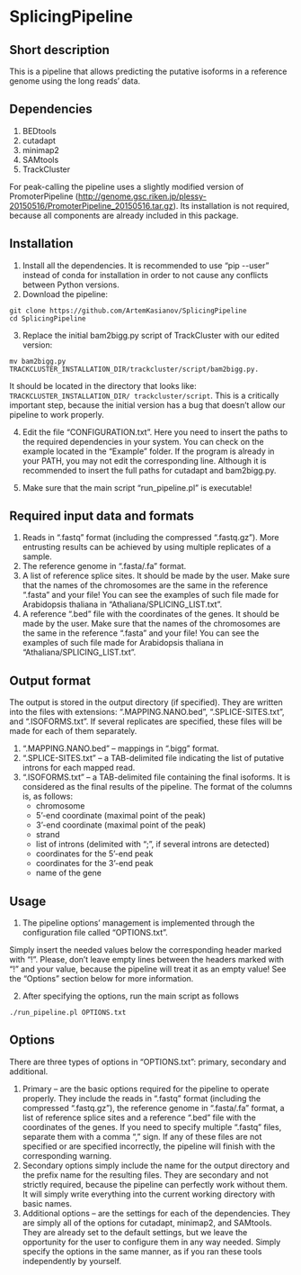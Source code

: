 # SplicingPipeline
## Short description
This is a pipeline that allows predicting the putative isoforms in a reference genome using the long reads’ data.
## Dependencies
1. BEDtools
2. cutadapt
3. minimap2
4. SAMtools
5. TrackCluster

For peak-calling the pipeline uses a slightly modified version of PromoterPipeline (http://genome.gsc.riken.jp/plessy-20150516/PromoterPipeline_20150516.tar.gz). Its installation is not required, because all components are already included in this package.
## Installation
1. Install all the dependencies. It is recommended to use “pip --user” instead of conda for installation in order to not cause any conflicts between Python versions.
2. Download the pipeline:
```
git clone https://github.com/ArtemKasianov/SplicingPipeline
cd SplicingPipeline
```
3. Replace the initial bam2bigg.py script of TrackCluster with our edited version:
```
mv bam2bigg.py TRACKCLUSTER_INSTALLATION_DIR/trackcluster/script/bam2bigg.py.
```
It should be located in the directory that looks like: `TRACKCLUSTER_INSTALLATION_DIR/ trackcluster/script`. This is a critically important step, because the initial version has a bug that doesn’t allow our pipeline to work properly.

4. Edit the file “CONFIGURATION.txt”. Here you need to insert the paths to the required dependencies in your system. You can check on the example located in the “Example” folder. If the program is already in your PATH, you may not edit the corresponding line. Although it is recommended to insert the full paths for cutadapt and bam2bigg.py.
   
6. Make sure that the main script “run_pipeline.pl” is executable!
## Required input data and formats
1. Reads in “.fastq” format (including the compressed “.fastq.gz”). More entrusting results can be achieved by using multiple replicates of a sample.
2. The reference genome in “.fasta/.fa” format.
3. A list of reference splice sites. It should be made by the user. Make sure that the names of the chromosomes are the same in the reference “.fasta” and your file! You can see the examples of such file made for Arabidopsis thaliana in “Athaliana/SPLICING_LIST.txt”.
4. A reference “.bed” file with the coordinates of the genes. It should be made by the user. Make sure that the names of the chromosomes are the same in the reference “.fasta” and your file! You can see the examples of such file made for Arabidopsis thaliana in “Athaliana/SPLICING_LIST.txt”.
## Output format
The output is stored in the output directory (if specified). They are written into the files with extensions: “.MAPPING.NANO.bed”, “.SPLICE-SITES.txt”, and “.ISOFORMS.txt”. If several replicates are specified, these files will be made for each of them separately.
1. “.MAPPING.NANO.bed” – mappings in “.bigg” format.
2. “.SPLICE-SITES.txt” – a TAB-delimited file indicating the list of putative introns for each mapped read. 
3. “.ISOFORMS.txt” – a TAB-delimited file containing the final isoforms. It is considered as the final results of the pipeline. The format of the columns is, as follows:
    -  chromosome
    - 5’-end coordinate (maximal point of the peak)
    - 3’-end coordinate (maximal point of the peak)
    - strand
    - list of introns (delimited with “;”, if several introns are detected)
    - coordinates for the 5’-end peak
    - coordinates for the 3’-end peak
    - name of the gene
## Usage
1. The pipeline options’ management is implemented through the configuration file called “OPTIONS.txt”.

Simply insert the needed values below the corresponding header marked with “!”. Please, don’t leave empty lines between the headers marked with “!” and your value, because the pipeline will treat it as an empty value! See the “Options” section below for more information.

2. After specifying the options, run the main script as follows
```
./run_pipeline.pl OPTIONS.txt
```
## Options
There are three types of options in “OPTIONS.txt”: primary, secondary and additional.
1. Primary – are the basic options required for the pipeline to operate properly. They include the reads in “.fastq” format (including the compressed “.fastq.gz”), the reference genome in “.fasta/.fa” format, a list of reference splice sites and a reference “.bed” file with the coordinates of the genes.
If you need to specify multiple “.fastq” files, separate them with a comma “,” sign.
If any of these files are not specified or are specified incorrectly, the pipeline will finish with the corresponding warning.
2. Secondary options simply include the name for the output directory and the prefix name for the resulting files. They are secondary and not strictly required, because the pipeline can perfectly work without them. It will simply write everything into the current working directory with basic names.
3. Additional options – are the settings for each of the dependencies. They are simply all of the options for cutadapt, minimap2, and SAMtools. They are already set to the default settings, but we leave the opportunity for the user to configure them in any way needed. Simply specify the options in the same manner, as if you ran these tools independently by yourself.
